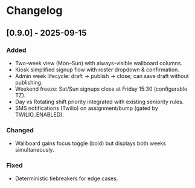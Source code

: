 # Changelog

## [0.9.0] - 2025-09-15
### Added
- Two-week view (Mon–Sun) with always-visible wallboard columns.
- Kiosk simplified signup flow with roster dropdown & confirmation.
- Admin week lifecycle: draft → publish → close; can save draft without publishing.
- Weekend freeze: Sat/Sun signups close at Friday 15:30 (configurable TZ).
- Day vs Rotating shift priority integrated with existing seniority rules.
- SMS notifications (Twilio) on assignment/bump (gated by TWILIO_ENABLED).

### Changed
- Wallboard gains focus toggle (bold) but displays both weeks simultaneously.

### Fixed
- Deterministic tiebreakers for edge cases.
